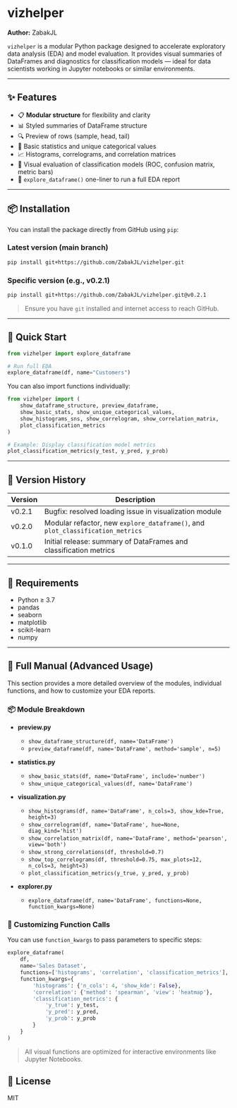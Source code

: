 # vizhelper

**Author:** ZabakJL

`vizhelper` is a modular Python package designed to accelerate exploratory data analysis (EDA) and model evaluation. It provides visual summaries of DataFrames and diagnostics for classification models — ideal for data scientists working in Jupyter notebooks or similar environments.

---

## ✨ Features

- 📋 **Modular structure** for flexibility and clarity
- 📊 Styled summaries of DataFrame structure
- 🔍 Preview of rows (sample, head, tail)
- 🧮 Basic statistics and unique categorical values
- 📈 Histograms, correlograms, and correlation matrices
- 🧪 Visual evaluation of classification models (ROC, confusion matrix, metric bars)
- 🚀 `explore_dataframe()` one-liner to run a full EDA report

---

## 📦 Installation

You can install the package directly from GitHub using `pip`:

### Latest version (main branch)
```bash
pip install git+https://github.com/ZabakJL/vizhelper.git
```

### Specific version (e.g., v0.2.1)
```bash
pip install git+https://github.com/ZabakJL/vizhelper.git@v0.2.1
```

> Ensure you have `git` installed and internet access to reach GitHub.

---

## 🚀 Quick Start

```python
from vizhelper import explore_dataframe

# Run full EDA
explore_dataframe(df, name="Customers")
```

You can also import functions individually:

```python
from vizhelper import (
    show_dataframe_structure, preview_dataframe,
    show_basic_stats, show_unique_categorical_values,
    show_histograms_sns, show_correlogram, show_correlation_matrix,
    plot_classification_metrics
)

# Example: Display classification model metrics
plot_classification_metrics(y_test, y_pred, y_prob)
```

---

## 🧾 Version History

| Version | Description                                                             |
|---------|-------------------------------------------------------------------------|
| v0.2.1  | Bugfix: resolved loading issue in visualization module                  |
| v0.2.0  | Modular refactor, new `explore_dataframe()`, and `plot_classification_metrics` |
| v0.1.0  | Initial release: summary of DataFrames and classification metrics       |

---

## 🧪 Requirements

- Python ≥ 3.7
- pandas
- seaborn
- matplotlib
- scikit-learn
- numpy

---

## 📘 Full Manual (Advanced Usage)

This section provides a more detailed overview of the modules, individual functions, and how to customize your EDA reports.

### 📦 Module Breakdown

- **preview.py**
  - `show_dataframe_structure(df, name='DataFrame')`
  - `preview_dataframe(df, name='DataFrame', method='sample', n=5)`

- **statistics.py**
  - `show_basic_stats(df, name='DataFrame', include='number')`
  - `show_unique_categorical_values(df, name='DataFrame')`

- **visualization.py**
  - `show_histograms(df, name='DataFrame', n_cols=3, show_kde=True, height=3)`
  - `show_correlogram(df, name='DataFrame', hue=None, diag_kind='hist')`
  - `show_correlation_matrix(df, name='DataFrame', method='pearson', view='both')`
  - `show_strong_correlations(df, threshold=0.7)`
  - `show_top_correlograms(df, threshold=0.75, max_plots=12, n_cols=3, height=3)`
  - `plot_classification_metrics(y_true, y_pred, y_prob)`

- **explorer.py**
  - `explore_dataframe(df, name='DataFrame', functions=None, function_kwargs=None)`

### 🧪 Customizing Function Calls

You can use `function_kwargs` to pass parameters to specific steps:

```python
explore_dataframe(
    df,
    name='Sales Dataset',
    functions=['histograms', 'correlation', 'classification_metrics'],
    function_kwargs={
        'histograms': {'n_cols': 4, 'show_kde': False},
        'correlation': {'method': 'spearman', 'view': 'heatmap'},
        'classification_metrics': {
            'y_true': y_test,
            'y_pred': y_pred,
            'y_prob': y_prob
        }
    }
)
```

> All visual functions are optimized for interactive environments like Jupyter Notebooks.

## 📄 License

MIT

